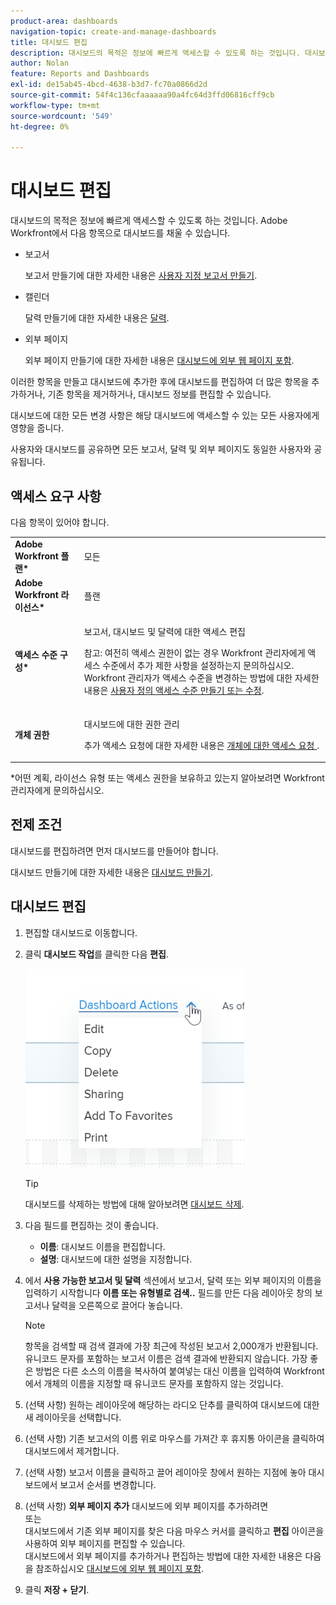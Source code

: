 ```yaml
---
product-area: dashboards
navigation-topic: create-and-manage-dashboards
title: 대시보드 편집
description: 대시보드의 목적은 정보에 빠르게 액세스할 수 있도록 하는 것입니다. 대시보드를 보고서, 달력 및 외부 페이지로 채울 수 있습니다.
author: Nolan
feature: Reports and Dashboards
exl-id: de15ab45-4bcd-4638-b3d7-fc70a0866d2d
source-git-commit: 54f4c136cfaaaaaa90a4fc64d3ffd06816cff9cb
workflow-type: tm+mt
source-wordcount: '549'
ht-degree: 0%

---
```


# 대시보드 편집

대시보드의 목적은 정보에 빠르게 액세스할 수 있도록 하는 것입니다. Adobe Workfront에서 다음 항목으로 대시보드를 채울 수 있습니다.

* 보고서

   보고서 만들기에 대한 자세한 내용은 [사용자 지정 보고서 만들기](../../../reports-and-dashboards/reports/creating-and-managing-reports/create-custom-report.md).

* 캘린더

   달력 만들기에 대한 자세한 내용은 [달력](../../../reports-and-dashboards/reports/calendars/calendars.md).

* 외부 페이지

   외부 페이지 만들기에 대한 자세한 내용은 [대시보드에 외부 웹 페이지 포함](../../../reports-and-dashboards/dashboards/creating-and-managing-dashboards/embed-external-web-page-dashboard.md).

이러한 항목을 만들고 대시보드에 추가한 후에 대시보드를 편집하여 더 많은 항목을 추가하거나, 기존 항목을 제거하거나, 대시보드 정보를 편집할 수 있습니다.

대시보드에 대한 모든 변경 사항은 해당 대시보드에 액세스할 수 있는 모든 사용자에게 영향을 줍니다.

사용자와 대시보드를 공유하면 모든 보고서, 달력 및 외부 페이지도 동일한 사용자와 공유됩니다.

## 액세스 요구 사항

다음 항목이 있어야 합니다.

<table style="table-layout:auto"> 
 <col> 
 <col> 
 <tbody> 
  <tr> 
   <td role="rowheader"><strong>Adobe Workfront 플랜*</strong></td> 
   <td> <p>모든</p> </td> 
  </tr> 
  <tr> 
   <td role="rowheader"><strong>Adobe Workfront 라이선스*</strong></td> 
   <td> <p>플랜 </p> </td> 
  </tr> 
  <tr> 
   <td role="rowheader"><strong>액세스 수준 구성*</strong></td> 
   <td> <p>보고서, 대시보드 및 달력에 대한 액세스 편집</p> <p>참고: 여전히 액세스 권한이 없는 경우 Workfront 관리자에게 액세스 수준에서 추가 제한 사항을 설정하는지 문의하십시오. Workfront 관리자가 액세스 수준을 변경하는 방법에 대한 자세한 내용은 <a href="../../../administration-and-setup/add-users/configure-and-grant-access/create-modify-access-levels.md" class="MCXref xref">사용자 정의 액세스 수준 만들기 또는 수정</a>.</p> </td> 
  </tr> 
  <tr> 
   <td role="rowheader"><strong>개체 권한</strong></td> 
   <td> <p>대시보드에 대한 권한 관리</p> <p>추가 액세스 요청에 대한 자세한 내용은 <a href="../../../workfront-basics/grant-and-request-access-to-objects/request-access.md" class="MCXref xref">개체에 대한 액세스 요청 </a>.</p> </td> 
  </tr> 
 </tbody> 
</table>

&#42;어떤 계획, 라이선스 유형 또는 액세스 권한을 보유하고 있는지 알아보려면 Workfront 관리자에게 문의하십시오.

## 전제 조건

대시보드를 편집하려면 먼저 대시보드를 만들어야 합니다.

대시보드 만들기에 대한 자세한 내용은 [대시보드 만들기](../../../reports-and-dashboards/dashboards/creating-and-managing-dashboards/create-dashboard.md).

## 대시보드 편집

1. 편집할 대시보드로 이동합니다.
1. 클릭 **대시보드 작업**&#x200B;를 클릭한 다음 **편집**.

   ![](assets/qs-dashboard-actions-menu-350x318.png)

   >[!TIP]
   >
   >대시보드를 삭제하는 방법에 대해 알아보려면 [대시보드 삭제](../../../reports-and-dashboards/dashboards/creating-and-managing-dashboards/delete-dashboard.md).

1. 다음 필드를 편집하는 것이 좋습니다.

   * **이름**: 대시보드 이름을 편집합니다.
   * **설명**: 대시보드에 대한 설명을 지정합니다.

1. 에서 **사용 가능한 보고서 및 달력** 섹션에서 보고서, 달력 또는 외부 페이지의 이름을 입력하기 시작합니다 **이름 또는 유형별로 검색..** 필드를 만든 다음 레이아웃 창의 보고서나 달력을 오른쪽으로 끌어다 놓습니다.

   >[!NOTE]
   >
   >항목을 검색할 때 검색 결과에 가장 최근에 작성된 보고서 2,000개가 반환됩니다. 유니코드 문자를 포함하는 보고서 이름은 검색 결과에 반환되지 않습니다. 가장 좋은 방법은 다른 소스의 이름을 복사하여 붙여넣는 대신 이름을 입력하여 Workfront에서 개체의 이름을 지정할 때 유니코드 문자를 포함하지 않는 것입니다.

1. (선택 사항) 원하는 레이아웃에 해당하는 라디오 단추를 클릭하여 대시보드에 대한 새 레이아웃을 선택합니다.
1. (선택 사항) 기존 보고서의 이름 위로 마우스를 가져간 후 휴지통 아이콘을 클릭하여 대시보드에서 제거합니다.
1. (선택 사항) 보고서 이름을 클릭하고 끌어 레이아웃 창에서 원하는 지점에 놓아 대시보드에서 보고서 순서를 변경합니다.
1. (선택 사항) **외부 페이지 추가** 대시보드에 외부 페이지를 추가하려면\
   또는\
   대시보드에서 기존 외부 페이지를 찾은 다음 마우스 커서를 클릭하고 **편집** 아이콘을 사용하여 외부 페이지를 편집할 수 있습니다.\
   대시보드에서 외부 페이지를 추가하거나 편집하는 방법에 대한 자세한 내용은 다음을 참조하십시오 [대시보드에 외부 웹 페이지 포함](../../../reports-and-dashboards/dashboards/creating-and-managing-dashboards/embed-external-web-page-dashboard.md).

1. 클릭 **저장 + 닫기**.
